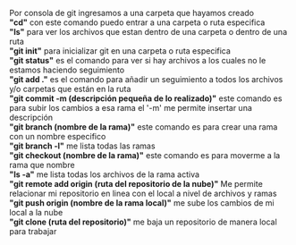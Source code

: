 Por consola de git ingresamos a una carpeta que hayamos creado<br>
<b>"cd"</b> con este comando puedo entrar a una carpeta o ruta especifica<br>
<b>"ls"</b> para ver los archivos que estan dentro de una carpeta o dentro de una ruta<br>
<b>"git init"</b> para inicializar git en una carpeta o ruta especifica<br>
<b>"git status"</b> es el comando para ver si hay archivos a los cuales no le estamos haciendo seguimiento<br>
<b>"git add ."</b> es el comando para añadir un seguimiento a todos los archivos y/o carpetas que están en la ruta<br>
<b>"git commit -m (descripción pequeña de lo realizado)"</b> este comando es para subir los cambios a esa rama el '-m' me permite insertar una descripción<br>
<b>"git branch (nombre de la rama)"</b> este comando es para crear una rama con un nombre especifico<br>
<b>"git branch -l"</b> me lista todas las ramas<br>
<b>"git checkout (nombre de la rama)"</b> este comando es para moverme a la rama que nombre<br>
<b>"ls -a"</b> me lista todas los archivos de la rama activa<br>
<b>"git remote add origin (ruta del repositorio de la nube)"</b> Me permite relacionar mi repositorio en linea con el local a nivel de archivos y ramas<br>
<b>"git push origin (nombre de la rama local)"</b> me sube los cambios de mi local a la nube<br>
<b>"git clone (ruta del repositorio)"</b> me baja un repositorio de manera local para trabajar<br>
